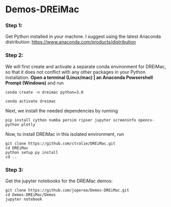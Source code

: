 # Demos-DREiMac

### Step 1: 
Get Python installed in your machine. I suggest using the latest Anaconda distribution: https://www.anaconda.com/products/distribution

### Step 2: 
We will first create and activate a separate conda environment for DREiMac, so that it does not conflict with any other packages in your Python installation. **Open a terminal (Linux/mac) | an Anaconda Powsershell Prompt (Windows)** and run
```
conda create -n dreimac python=3.8
```
```
conda activate dreimac
```
Next, we install the needed dependencies by running
```
pip install cython numba persim ripser jupyter screeninfo opencv-python plotly
```
Now, to install DREiMac in this isolated environment, run
```
git clone https://github.com/ctralie/DREiMac.git
cd DREiMac
python setup.py install
cd ..
```

### Step 3: 
Get the jupyter notebooks for the DREiMac demos:
```
git clone https://github.com/joperea/Demos-DREiMac.git
cd Demos-DREiMac/Demos
jupyter notebook
```

